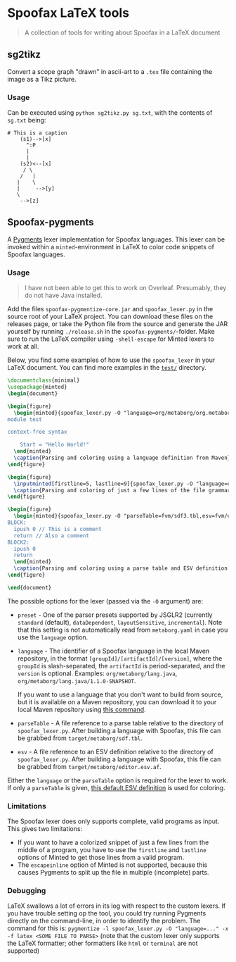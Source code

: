 # Spoofax LaTeX tools
> A collection of tools for writing about Spoofax in a LaTeX document


## sg2tikz
Convert a scope graph "drawn" in ascii-art to a `.tex` file containing the image as a Tikz picture.

### Usage
Can be executed using `python sg2tikz.py sg.txt`, with the contents of `sg.txt` being:

```
# This is a caption
    (s1)-->[x]
      ^:P
      |
      |
    (s2)<--[x]
     / \
    /   |
   |    \
   |     -->[y]
   \
    -->[z]
```


## Spoofax-pygments
A [Pygments](http://pygments.org/) lexer implementation for Spoofax languages.
This lexer can be invoked within a `minted`-environment in LaTeX to color code snippets of Spoofax languages.

### Usage
> I have not been able to get this to work on Overleaf. Presumably, they do not have Java installed.

Add the files `spoofax-pygmentize-core.jar` and `spoofax_lexer.py` in the source root of your LaTeX project.
You can download these files on the releases page, or take the Python file from the source and generate the JAR yourself by running `./release.sh` in the `spoofax-pygments/`-folder.
Make sure to run the LaTeX compiler using `-shell-escape` for Minted lexers to work at all.

Below, you find some examples of how to use the `spoofax_lexer` in your LaTeX document.
You can find more examples in the [`test/`](test/test.tex) directory.

```latex
\documentclass{minimal}
\usepackage{minted}
\begin{document}

\begin{figure}
  \begin{minted}{spoofax_lexer.py -O "language=org/metaborg/org.metaborg.meta.lang.template" -x}
module test

context-free syntax

    Start = "Hello World!"
  \end{minted}
  \caption{Parsing and coloring using a language definition from Maven}
\end{figure}

\begin{figure}
  \inputminted[firstline=5, lastline=9]{spoofax_lexer.py -O "language=org/metaborg/org.metaborg.meta.lang.template" -x}{grammar.sdf3}
  \caption{Parsing and coloring of just a few lines of the file grammar.sdf3}
\end{figure}

\begin{figure}
  \begin{minted}{spoofax_lexer.py -O "parseTable=fvm/sdf3.tbl,esv=fvm/editor.esv.af,preset=layoutSensitive" -x}
BLOCK:
  ipush 0 // This is a comment
  return // Also a comment
BLOCK2:
  ipush 0
  return
  \end{minted}
  \caption{Parsing and coloring using a parse table and ESV definition in the fvm/ directory and a non-standard parser preset}
\end{figure}

\end{document}
```

The possible options for the lexer (passed via the `-O` argument) are:
- `preset` - One of the parser presets supported by JSGLR2 (currently `standard` (default), `dataDependent`, `layoutSensitive`, `incremental`). Note that this setting is not automatically read from `metaborg.yaml` in case you use the `language` option.
- `language` - The identifier of a Spoofax language in the local Maven repository, in the format `[groupId]/[artifactId]/[version]`, where the `groupId` is slash-separated, the `artifactId` is period-separated, and the `version` is optional. Examples: `org/metaborg/lang.java`, `org/metaborg/lang.java/1.1.0-SNAPSHOT`.

  If you want to use a language that you don't want to build from source, but it is available on a Maven repository, you can download it to your local Maven repository using [this command](https://stackoverflow.com/a/1776808).
- `parseTable` - A file reference to a parse table relative to the directory of `spoofax_lexer.py`. After building a language with Spoofax, this file can be grabbed from `target/metaborg/sdf.tbl`.
- `esv` - A file reference to an ESV definition relative to the directory of `spoofax_lexer.py`. After building a language with Spoofax, this file can be grabbed from `target/metaborg/editor.esv.af`.

Either the `language` or the `parseTable` option is required for the lexer to work. If only a `parseTable` is given, [this default ESV definition](https://github.com/metaborg/spoofax/blob/master/meta.lib.spoofax/editor/libspoofax/color/default.esv) is used for coloring.

### Limitations

The Spoofax lexer does only supports complete, valid programs as input. This gives two limitations:
- If you want to have a colorized snippet of just a few lines from the middle of a program, you have to use the `firstline` and `lastline` options of Minted to get those lines from a valid program.
- The `escapeinline` option of Minted is not supported, because this causes Pygments to split up the file in multiple (incomplete) parts.

### Debugging

LaTeX swallows a lot of errors in its log with respect to the custom lexers. If you have trouble setting op the tool, you could try running Pygments directly on the command-line, in order to identify the problem. The command for this is: `pygmentize -l spoofax_lexer.py -O "language=..." -x -f latex <SOME FILE TO PARSE>` (note that the custom lexer only supports the LaTeX formatter; other formatters like `html` or `terminal` are not supported)
